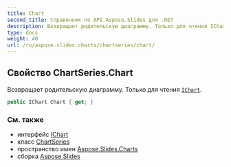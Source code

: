 ```yaml
---
title: Chart
second_title: Справочник по API Aspose.Slides для .NET
description: Возвращает родительскую диаграмму. Только для чтения IChartaspose.slides.charts/ichart.
type: docs
weight: 40
url: /ru/aspose.slides.charts/chartseries/chart/
---
```


## Свойство ChartSeries.Chart

Возвращает родительскую диаграмму. Только для чтения [`IChart`](../../ichart).

```csharp
public IChart Chart { get; }
```

### См. также

* интерфейс [IChart](../../ichart)
* класс [ChartSeries](../../chartseries)
* пространство имен [Aspose.Slides.Charts](../../chartseries)
* сборка [Aspose.Slides](../../../)

<!-- DO NOT EDIT: сгенерировано xmldocmd для Aspose.Slides.dll -->